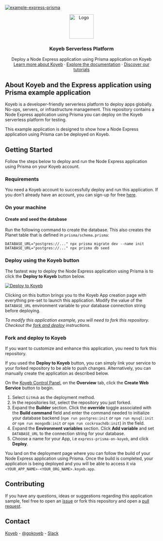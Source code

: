 [![example-express-prisma](https://github.com/koyeb/example-express-prisma/actions/workflows/deploy.yaml/badge.svg)](https://github.com/koyeb/example-express-prisma/actions)

<div align="center">
  <a href="https://koyeb.com">
    <img src="https://www.koyeb.com/static/images/icons/koyeb.svg" alt="Logo" width="80" height="80">
  </a>
  <h3 align="center">Koyeb Serverless Platform</h3>
  <p align="center">
    Deploy a Node Express application using Prisma application on Koyeb
    <br />
    <a href="https://koyeb.com">Learn more about Koyeb</a>
    ·
    <a href="https://koyeb.com/docs">Explore the documentation</a>
    ·
    <a href="https://koyeb.com/tutorials">Discover our tutorials</a>
  </p>
</div>


## About Koyeb and the Express application using Prisma example application

Koyeb is a developer-friendly serverless platform to deploy apps globally. No-ops, servers, or infrastructure management.
This repository contains a Node Express application using Prisma you can deploy on the Koyeb serverless platform for testing.

This example application is designed to show how a Node Express application using Prisma can be deployed on Koyeb.

## Getting Started

Follow the steps below to deploy and run the Node Express application using Prisma on your Koyeb account.

### Requirements

You need a Koyeb account to successfully deploy and run this application. If you don't already have an account, you can sign-up for free [here](https://app.koyeb.com/auth/signup).

### On your machine

#### Create and seed the database
Run the following command to create the database. This also creates the Planet table that is defined in `prisma/schema.prisma`:

```
DATABASE_URL="postgres://..." npx prisma migrate dev --name init
DATABASE_URL="postgres://..." npx prisma db seed
```

### Deploy using the Koyeb button

The fastest way to deploy the Node Express application using Prisma is to click the **Deploy to Koyeb** button below.

[![Deploy to Koyeb](https://www.koyeb.com/static/images/deploy/button.svg)](https://app.koyeb.com/deploy?name=main&type=git&repository=koyeb%2Fexample-express-prisma&branch=main&builder=buildpack&build_command=npm+run+postgres%3Ainit&instance_type=nano&env%5BDATABASE_URL%5D=CHANGE_ME&ports=3000%3Bhttp%3B%2F)

Clicking on this button brings you to the Koyeb App creation page with everything pre-set to launch this application.  Modify the value of the `DATABASE_URL` environment variable to your database connection string before deploying.

_To modify this application example, you will need to fork this repository. Checkout the [fork and deploy](#fork-and-deploy-to-koyeb) instructions._

### Fork and deploy to Koyeb

If you want to customize and enhance this application, you need to fork this repository.

If you used the **Deploy to Koyeb** button, you can simply link your service to your forked repository to be able to push changes.
Alternatively, you can manually create the application as described below.

On the [Koyeb Control Panel](//app.koyeb.com/apps), on the **Overview** tab, click the **Create Web Service** button to begin.

1. Select `GitHub` as the deployment method.
2. In the repositories list, select the repository you just forked.
3. Expand the **Builder** section.  Click the **override** toggle associated with the **Build command** field and enter the command needed to initialize your database backend (`npm run postgres:init` *or* `npm run mysql:init` *or* `npm run mongodb:init` *or* `npm run cockroachdb:init`) in the field.
4. Expand the **Environment variables** section.  Click **Add variable** and set `DATABASE_URL` to the connection string for your database.
5. Choose a name for your App, i.e `express-prisma-on-koyeb`, and click **Deploy**.

You land on the deployment page where you can follow the build of your Node Express application using Prisma. Once the build is completed, your application is being deployed and you will be able to access it via `<YOUR_APP_NAME>-<YOUR_ORG_NAME>.koyeb.app`.

## Contributing

If you have any questions, ideas or suggestions regarding this application sample, feel free to open an [issue](//github.com/koyeb/example-express-prisma/issues) or fork this repository and open a [pull request](//github.com/koyeb/example-express-prisma/pulls).

## Contact

[Koyeb](https://www.koyeb.com) - [@gokoyeb](https://twitter.com/gokoyeb) - [Slack](http://slack.koyeb.com/)
